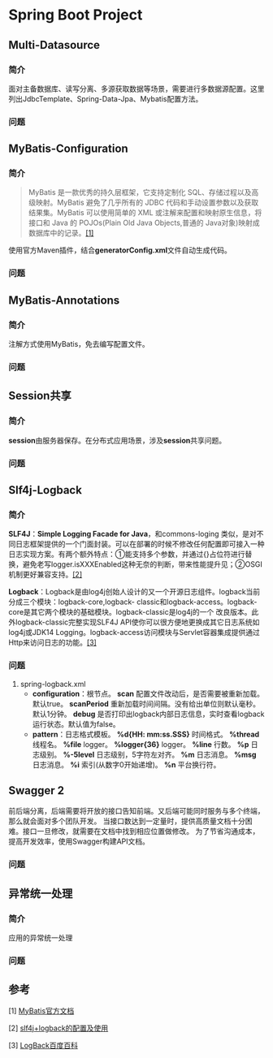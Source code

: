 # Spring Boot Project

## Multi-Datasource

### 简介

面对主备数据库、读写分离、多源获取数据等场景，需要进行多数据源配置。这里列出JdbcTemplate、Spring-Data-Jpa、Mybatis配置方法。

### 问题

## MyBatis-Configuration

### 简介

> MyBatis 是一款优秀的持久层框架，它支持定制化 SQL、存储过程以及高级映射。MyBatis 避免了几乎所有的 JDBC 代码和手动设置参数以及获取结果集。MyBatis 可以使用简单的 XML 或注解来配置和映射原生信息，将接口和 Java 的 POJOs(Plain Old Java Objects,普通的 Java对象)映射成数据库中的记录。[[1]](http://www.mybatis.org/mybatis-3/zh/index.html)

使用官方Maven插件，结合**generatorConfig.xml**文件自动生成代码。

### 问题

## MyBatis-Annotations

### 简介

注解方式使用MyBatis，免去编写配置文件。

### 问题

## Session共享

### 简介

**session**由服务器保存。在分布式应用场景，涉及**session**共享问题。

### 问题

## Slf4j-Logback

### 简介

**SLF4J**：**Simple Logging Facade for Java**，和commons-loging 类似，是对不同日志框架提供的一个门面封装。可以在部署的时候不修改任何配置即可接入一种日志实现方案。有两个额外特点：①能支持多个参数，并通过{}占位符进行替换，避免老写logger.isXXXEnabled这种无奈的判断，带来性能提升见；②OSGI机制更好兼容支持。[[2]](https://www.jianshu.com/p/696444e1a352)

**Logback**：Logback是由log4j创始人设计的又一个开源日志组件。logback当前分成三个模块：logback-core,logback- classic和logback-access。logback-core是其它两个模块的基础模块。logback-classic是log4j的一个 改良版本。此外logback-classic完整实现SLF4J API使你可以很方便地更换成其它日志系统如log4j或JDK14 Logging。logback-access访问模块与Servlet容器集成提供通过Http来访问日志的功能。[[3]](https://baike.baidu.com/item/logback)

### 问题

1. spring-logback.xml
   - **configuration**：根节点。
       **scan** 配置文件改动后，是否需要被重新加载。默认true。
       **scanPeriod** 重新加载时间间隔。没有给出单位则默认毫秒。默认1分钟。
       **debug** 是否打印出logback内部日志信息，实时查看logback运行状态。默认值为false。
   - **pattern**：日志格式模板。
       **%d{HH: mm:ss.SSS}** 时间格式。
       **%thread** 线程名。
       **%file** logger。
       **%logger{36}** logger。
       **%line** 行数。
       **%p** 日志级别。
       **%-5level** 日志级别，5字符左对齐。
       **%m** 日志消息。
       **%msg** 日志消息。
       **%i** 索引(从数字0开始递增)。
       **%n** 平台换行符。

## Swagger 2

前后端分离，后端需要将开放的接口告知前端。又后端可能同时服务与多个终端，那么就会面对多个团队开发。
当接口数达到一定量时，提供高质量文档十分困难。接口一旦修改，就需要在文档中找到相应位置做修改。
为了节省沟通成本，提高开发效率，使用Swagger构建API文档。

### 问题

## 异常统一处理

### 简介

应用的异常统一处理

### 问题

## 参考

\[1\] [MyBatis官方文档](http://www.mybatis.org/mybatis-3/zh/index.html)

\[2\] [slf4j+logback的配置及使用](https://www.jianshu.com/p/696444e1a352)

\[3\] [LogBack百度百科](https://baike.baidu.com/item/logback)



